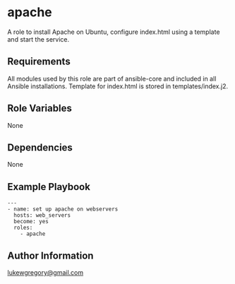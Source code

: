 apache
=========

A role to install Apache on Ubuntu, configure index.html using a template and start the service.  

Requirements
------------

All modules used by this role are part of ansible-core and included in all Ansible installations.
Template for index.html is stored in templates/index.j2.  

Role Variables
--------------
None

Dependencies
------------

None

Example Playbook
----------------
```
---
- name: set up apache on webservers
  hosts: web_servers
  become: yes
  roles:
    - apache
```

Author Information
------------------

lukewgregory@gmail.com
